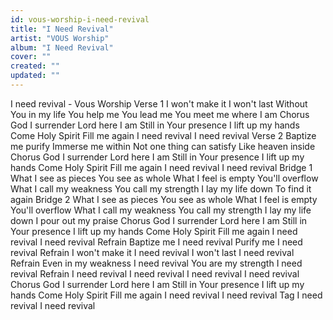 ```yaml
---
id: vous-worship-i-need-revival
title: "I Need Revival"
artist: "VOUS Worship"
album: "I Need Revival"
cover: ""
created: ""
updated: ""
---
```


I need revival - Vous Worship
Verse 1
I won't make it I won't last
Without You in my life
You help me You lead me
You meet me where I am
Chorus
God I surrender
Lord here I am
Still in Your presence
I lift up my hands
Come Holy Spirit
Fill me again
I need revival
I need revival
Verse 2
Baptize me purify
Immerse me within
Not one thing can satisfy
Like heaven inside
Chorus
God I surrender
Lord here I am
Still in Your presence
I lift up my hands
Come Holy Spirit
Fill me again
I need revival
I need revival
Bridge 1
What I see as pieces
You see as whole
What I feel is empty
You'll overflow
What I call my weakness
You call my strength
I lay my life down
To find it again
Bridge 2
What I see as pieces
You see as whole
What I feel is empty
You'll overflow
What I call my weakness
You call my strength
I lay my life down
I pour out my praise
Chorus
God I surrender
Lord here I am
Still in Your presence
I lift up my hands
Come Holy Spirit
Fill me again
I need revival
I need revival
Refrain
Baptize me
I need revival
Purify me
I need revival
Refrain
I won't make it
I need revival
I won't last
I need revival
Refrain
Even in my weakness
I need revival
You are my strength
I need revival
Refrain
I need revival
I need revival
I need revival
I need revival
Chorus
God I surrender
Lord here I am
Still in Your presence
I lift up my hands
Come Holy Spirit
Fill me again
I need revival
I need revival
Tag
I need revival
I need revival